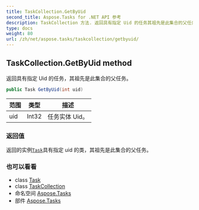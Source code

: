 ```yaml
---
title: TaskCollection.GetByUid
second_title: Aspose.Tasks for .NET API 参考
description: TaskCollection 方法. 返回具有指定 Uid 的任务其祖先是此集合的父任务
type: docs
weight: 80
url: /zh/net/aspose.tasks/taskcollection/getbyuid/
---
```

## TaskCollection.GetByUid method

返回具有指定 Uid 的任务，其祖先是此集合的父任务。

```csharp
public Task GetByUid(int uid)
```

| 范围 | 类型 | 描述 |
| --- | --- | --- |
| uid | Int32 | 任务实体 Uid。 |

### 返回值

返回的实例[`Task`](../../task/)具有指定 uid 的类，其祖先是此集合的父任务。

### 也可以看看

* class [Task](../../task/)
* class [TaskCollection](../)
* 命名空间 [Aspose.Tasks](../../taskcollection/)
* 部件 [Aspose.Tasks](../../../)


